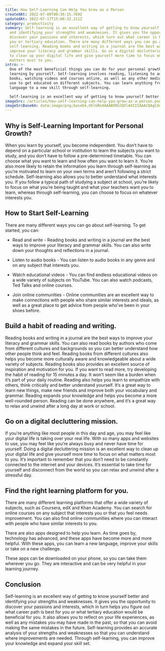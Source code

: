 ```yaml
---
title: How Self-Learning Can Help You Grow as a Person
createdAt: 2022-07-09T06:36:15.769Z
updatedAt: 2022-07-17T15:00:32.211Z
category: productivity
summary: Self-learning is an excellent way of getting to know yourself better
  and identifying your strengths and weaknesses. It gives you the opportunity to
  discover your passions and interests, which turn out what career is best for
  you or tertiary education. There are many different ways you can go about
  self-learning. Reading books and writing in a journal are the best ways to
  improve your literacy and grammar skills. Go on a digital decluttering mission
  to clean up your digital life and give yourself more time to focus on what
  matters most to you.
intro: >-
  One of the most beneficial things you can do for your personal growth is
  learning by yourself. Self-learning involves reading, listening to audio
  books, watching videos and courses online, as well as any other medium you can
  use to get educated on different subjects. You can learn anything from a new
  language to a new skill through self-learning. 

  Self-learning is an excellent way of getting to know yourself better and identifying your strengths and weaknesses. It gives you the opportunity to discover your passions and interests, which in turn helps you figure out what career path is best for you or what tertiary education would be beneficial for you. It also allows you to reflect on your life experiences, as well Self-learning provides an accurate analysis of your strengths and weaknesses so that you can understand where improvements are needed.
imageSrc: /articles/how-self-learning-can-help-you-grow-as-a-person.png
imageSrcBase64: data:image/png;base64,UklGRo4AAABXRUJQVlA4IIIAAACQAgCdASoKAAoAAUAmJbACdDXAB50YGw2VPUQ/AAD9wW3+vbzY897v61idMb6+18/iFkbn44OLz4iBGUpgwinBl73qir84eg3pw2b7QVKac+MwFMSdK5GK/7v186vX/n+vO3v/l2qo0y9gfdYP3z7v2v/H/F3h3n+FFDuKD8gmuqAA
---
```


## Why is Self-Learning Important for Personal Growth?

When you learn by yourself, you become independent. You don’t have to depend on a particular school or institution to learn the subjects you want to study, and you don’t have to follow a pre-determined timetable. You can choose what you want to learn and how often you want to learn it.
You’re also more likely to retain the information you learn through self-learning as you’re motivated to learn on your own terms and aren’t following a strict schedule.
Self-learning also allows you to better understand what interests you. If you follow a typical path of studying a subject at school, you’re likely to focus on what you’re being taught and what your teachers want you to learn, whereas through self-learning, you can choose to focus on whatever interests you.

## How to Start Self-Learning

There are many different ways you can go about self-learning. To get started, you can:

- Read and write - Reading books and writing in a journal are the best ways to improve your literacy and grammar skills. You can also write down your thoughts and reflections in a journal.

- Listen to audio books - You can listen to audio books in any genre and on any subject that interests you.

- Watch educational videos - You can find endless educational videos on a wide variety of subjects on YouTube. You can also watch podcasts, Ted Talks and online courses.

- Join online communities - Online communities are an excellent way to make connections with people who share similar interests and ideals, as well as a great place to get advice from people who’ve been in your shoes before.

## Build a habit of reading and writing.

Reading books and writing in a journal are the best ways to improve your literacy and grammar skills. You can also read books by authors who come from different cultures and backgrounds so you can better understand how other people think and feel. Reading books from different cultures also helps you become more culturally aware and knowledgeable about a wide variety of subjects. Reading books also provides an excellent source of inspiration and motivation for you. If you want to read more, try developing the habit of reading for 15 minutes a day. It won’t seem like a burden when it’s part of your daily routine. Reading also helps you learn to empathize with others, think critically and better understand yourself. It’s a great way to learn new things, make new friends and improve both your vocabulary and grammar. Reading expands your knowledge and helps you become a more well-rounded person. Reading can be done anywhere, and it’s a great way to relax and unwind after a long day at work or school.

## Go on a digital decluttering mission.

If you’re anything like most people in this day and age, you may feel like your digital life is taking over your real life. With so many apps and websites to use, you may feel like you’re always busy and never have time for yourself. Doing a digital decluttering mission is an excellent way to clean up your digital life and give yourself more time to focus on what matters most to you. It’s important to remember that you don’t need to be constantly connected to the internet and your devices. It’s essential to take time for yourself and disconnect from the world so you can relax and unwind after a stressful day.

## Find the right learning platform for you.

There are many different learning platforms that offer a wide variety of subjects, such as Coursera, edX and Khan Academy. You can search for online courses on any subject that interests you or that you feel needs improvement. You can also find online communities where you can interact with people who have similar interests to you.

There are also apps designed to help you learn. As time goes by, technology has advanced, and these apps have become more and more helpful. With these apps, you can learn a new language, improve your skills or take on a new challenge.

These apps can be downloaded on your phone, so you can take them wherever you go. They are interactive and can be very helpful in your learning journey.

## Conclusion

Self-learning is an excellent way of getting to know yourself better and identifying your strengths and weaknesses. It gives you the opportunity to discover your passions and interests, which in turn helps you figure out what career path is best for you or what tertiary education would be beneficial for you. It also allows you to reflect on your life experiences, as well as any mistakes you may have made in the past, so that you can avoid making the same mistakes in the future. Self-learning provides an accurate analysis of your strengths and weaknesses so that you can understand where improvements are needed. Through self-learning, you can improve your knowledge and expand your skill set.
